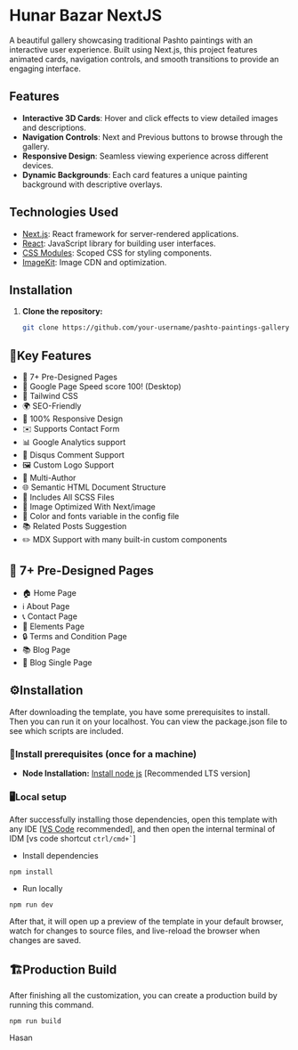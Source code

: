 # Hunar Bazar NextJS

A beautiful gallery showcasing traditional Pashto paintings with an interactive user experience. Built using Next.js, this project features animated cards, navigation controls, and smooth transitions to provide an engaging interface.


## Features

- **Interactive 3D Cards**: Hover and click effects to view detailed images and descriptions.
- **Navigation Controls**: Next and Previous buttons to browse through the gallery.
- **Responsive Design**: Seamless viewing experience across different devices.
- **Dynamic Backgrounds**: Each card features a unique painting background with descriptive overlays.

## Technologies Used

- [Next.js](https://nextjs.org/): React framework for server-rendered applications.
- [React](https://reactjs.org/): JavaScript library for building user interfaces.
- [CSS Modules](https://github.com/css-modules/css-modules): Scoped CSS for styling components.
- [ImageKit](https://imagekit.io/): Image CDN and optimization.

## Installation

1. **Clone the repository:**
   ```bash
   git clone https://github.com/your-username/pashto-paintings-gallery.git


## 🔑Key Features
- 📄 7+ Pre-Designed Pages
- 🚀 Google Page Speed score 100! (Desktop)
- 🎨 Tailwind CSS
- 🌍 SEO-Friendly
- 📱 100% Responsive Design
- ✉️ Supports Contact Form
- 📊 Google Analytics support
- 💬 Disqus Comment Support
- 🖼️ Custom Logo Support
- 👥 Multi-Author
- 🌐 Semantic HTML Document Structure
- 🎨 Includes All SCSS Files
- 🌅 Image Optimized With Next/image
- 🎨 Color and fonts variable in the config file
- 📚 Related Posts Suggestion
- ✏️ MDX Support with many built-in custom components

## 📄 7+ Pre-Designed Pages
- 🏠 Home Page
- ℹ️ About Page
- 📞 Contact Page
- 🎨 Elements Page
- 🔒 Terms and Condition Page
- 📚 Blog Page
- 📝 Blog Single Page


<!-- installation -->
## ⚙️Installation

After downloading the template, you have some prerequisites to install. Then you can run it on your localhost. You can view the package.json file to see which scripts are included.

### 🔧Install prerequisites (once for a machine)

- **Node Installation:** [Install node js](https://nodejs.org/en/download/) [Recommended LTS version]

### 🖥️Local setup

After successfully installing those dependencies, open this template with any IDE [[VS Code](https://code.visualstudio.com/) recommended], and then open the internal terminal of IDM [vs code shortcut <code>ctrl/cmd+\`</code>]

- Install dependencies

```
npm install
```

- Run locally

```
npm run dev
```

After that, it will open up a preview of the template in your default browser, watch for changes to source files, and live-reload the browser when changes are saved.

## 🏗️Production Build

After finishing all the customization, you can create a production build by running this command.

```
npm run build
```



<p>Hasan</p>
</a>

